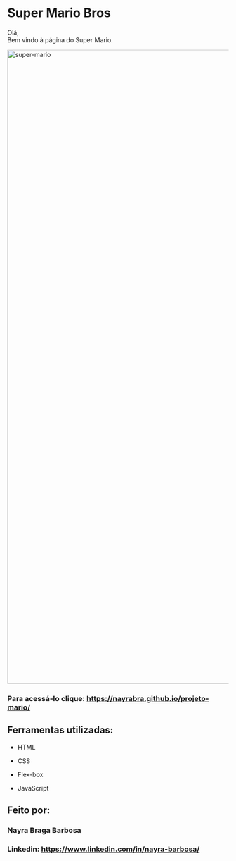# Super Mario Bros
Olá, <br> Bem vindo à página do Super Mario.

<img width="1440" alt="super-mario" src="https://github.com/nayrabra/projeto-mario/assets/102299426/9a213505-ffd3-4aad-a481-8e5e20503cfc">

### Para acessá-lo clique: https://nayrabra.github.io/projeto-mario/

## Ferramentas utilizadas:

* HTML

* CSS

* Flex-box

* JavaScript

## Feito por:

### Nayra Braga Barbosa

### Linkedin: https://www.linkedin.com/in/nayra-barbosa/
